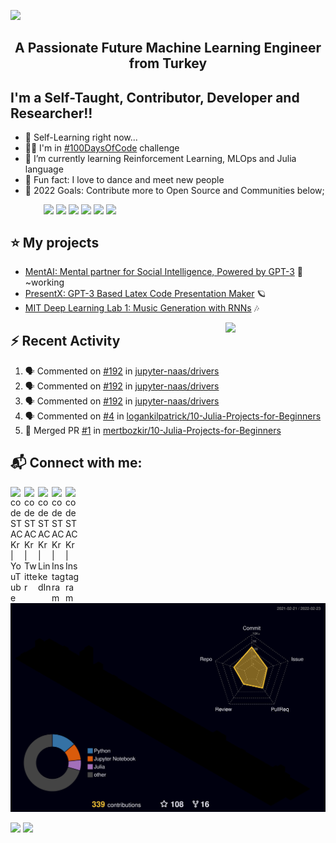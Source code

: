 <img src="./Mert.svg"></img>  

<h2 align="center">A Passionate Future Machine Learning Engineer from Turkey</h2>

## I'm a Self-Taught, Contributor, Developer and Researcher!!

- 🔭 Self-Learning right now... 
- 🧙‍♂️ I'm in [#100DaysOfCode](https://www.linkedin.com/posts/activity-6901292770871640065-61ZN) challenge
- 🎯 I’m currently learning Reinforcement Learning, MLOps and Julia language
- 👯 Fun fact: I love to dance and meet new people
- 🥅 2022 Goals: Contribute more to Open Source and Communities below;

&emsp;&emsp;&emsp;&ensp;
[<img width="30px" style="vertical-align: text-top;" src="https://static.iterative.ai/logo/dvc.svg"/>](https://dvc.org)  [<img width="30px" style="vertical-align: text-top;" src="https://pydata.org/global2021/wp-content/uploads/2021/06/cropped-logo.png"/>](https://pydata.org/) [<img width="30px" style="vertical-align: text-top;" src="https://mlcollective.org/static/mlc_logo_circle_onwhite.png"/>](https://mlcollective.org/) [<img width="30px" style="vertical-align: text-top;" src="https://avatars.githubusercontent.com/u/57668889?s=200&v=4"/>](https://dagshub.com) [<img width="30px" style="vertical-align: text-top;" src="https://yt3.ggpht.com/ytc/AKedOLShm1wUoI_b1jodS6XXWy2aWR_nWSszuWb_baKD=s900-c-k-c0x00ffffff-no-rj"/>](https://www.naas.ai/) [<img width="30px" style="vertical-align: text-top;" src="https://avatars.githubusercontent.com/u/743164?s=280&v=4"/>](https://julialang.org) 


 

 ## ⭐ My projects

<!---* [MIT-Stanford based Self-Taught-Degree](https://github.com/mertbozkir/self-taught-degree)📌 -->
 
* [MentAI: Mental partner for Social Intelligence, Powered by GPT-3](https://www.linkedin.com/posts/activity-6885184275319164928-VfTS) 🎸 ~working
* [PresentX: GPT-3 Based Latex Code Presentation Maker](https://github.com/mertbozkir/PresentX)  🪐
* [MIT Deep Learning Lab 1: Music Generation with RNNs](https://github.com/mertbozkir/Music_Generation_RNNs)  🎶

 <img align="right" src="https://media.giphy.com/media/LoBSGLlkRVWnd6SdxN/giphy.gif" width="160">


## ⚡ Recent Activity
<!--START_SECTION:activity-->
1. 🗣 Commented on [#192](https://github.com/jupyter-naas/drivers/issues/192) in [jupyter-naas/drivers](https://github.com/jupyter-naas/drivers)
2. 🗣 Commented on [#192](https://github.com/jupyter-naas/drivers/issues/192) in [jupyter-naas/drivers](https://github.com/jupyter-naas/drivers)
3. 🗣 Commented on [#192](https://github.com/jupyter-naas/drivers/issues/192) in [jupyter-naas/drivers](https://github.com/jupyter-naas/drivers)
4. 🗣 Commented on [#4](https://github.com/logankilpatrick/10-Julia-Projects-for-Beginners/issues/4) in [logankilpatrick/10-Julia-Projects-for-Beginners](https://github.com/logankilpatrick/10-Julia-Projects-for-Beginners)
5. 🎉 Merged PR [#1](https://github.com/mertbozkir/10-Julia-Projects-for-Beginners/pull/1) in [mertbozkir/10-Julia-Projects-for-Beginners](https://github.com/mertbozkir/10-Julia-Projects-for-Beginners)
<!--END_SECTION:activity-->

## 📬 Connect with me:

[<img align="left" alt="codeSTACKr | YouTube" width="22px" src="https://cdn.jsdelivr.net/npm/simple-icons@v3/icons/youtube.svg" />](https://www.youtube.com/channel/UCXea7z2u1TsOd8FICU1EhIQ)&nbsp;
[<img align="left" alt="codeSTACKr | Twitter" width="22px" src="https://cdn.jsdelivr.net/npm/simple-icons@v3/icons/twitter.svg" />](https://twitter.com/mertbozkirr)&nbsp;
[<img align="left" alt="codeSTACKr | LinkedIn" width="22px" src="https://cdn.jsdelivr.net/npm/simple-icons@v3/icons/linkedin.svg" />](https://www.linkedin.com/in/mertbozkir/)&nbsp;
[<img align="left" alt="codeSTACKr | Instagram" width="22px" src="https://cdn.jsdelivr.net/npm/simple-icons@v3/icons/gmail.svg" />](mailto:mert.bozkirr@gmail.com)&nbsp;
[<img align="left" alt="codeSTACKr | Instagram" width="22px" src="https://cdn.jsdelivr.net/npm/simple-icons@v3/icons/medium.svg" />](https://medium.com/@mertbozkir)&nbsp;
 

![](./profile-3d-contrib/profile-night-rainbow.svg)

<p>
  <img width="48%" src="https://github-readme-stats.vercel.app/api?username=mertbozkir&show_icons=true&theme=tokyonight" />
  <img width="48%" src="https://github-readme-streak-stats.herokuapp.com/?user=mertbozkir&theme=tokyonight" />
</p>
